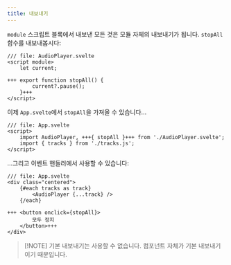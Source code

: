 ```yaml
---
title: 내보내기
---
```


`module` 스크립트 블록에서 내보낸 모든 것은 모듈 자체의 내보내기가 됩니다. `stopAll` 함수를 내보내봅시다:

```svelte
/// file: AudioPlayer.svelte
<script module>
	let current;

+++	export function stopAll() {
		current?.pause();
	}+++
</script>
```

이제 `App.svelte`에서 `stopAll`을 가져올 수 있습니다...

```svelte
/// file: App.svelte
<script>
	import AudioPlayer, +++{ stopAll }+++ from './AudioPlayer.svelte';
	import { tracks } from './tracks.js';
</script>
```

...그리고 이벤트 핸들러에서 사용할 수 있습니다:

```svelte
/// file: App.svelte
<div class="centered">
	{#each tracks as track}
		<AudioPlayer {...track} />
	{/each}

+++	<button onclick={stopAll}>
		모두 정지
	</button>+++
</div>
```

> [!NOTE] 기본 내보내기는 사용할 수 없습니다. 컴포넌트 자체가 기본 내보내기이기 때문입니다.

